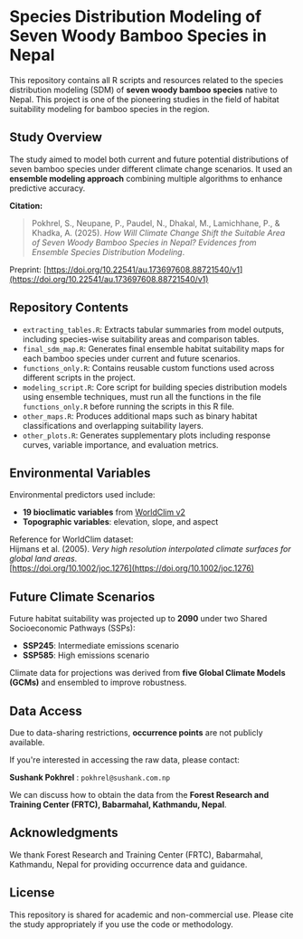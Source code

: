 # Species Distribution Modeling of Seven Woody Bamboo Species in Nepal

This repository contains all R scripts and resources related to the species distribution modeling (SDM) of **seven woody bamboo species** native to Nepal. This project is one of the pioneering studies in the field of habitat suitability modeling for bamboo species in the region.

## Study Overview

The study aimed to model both current and future potential distributions of seven bamboo species under different climate change scenarios. It used an **ensemble modeling approach** combining multiple algorithms to enhance predictive accuracy.

**Citation:**  
>Pokhrel, S., Neupane, P., Paudel, N., Dhakal, M., Lamichhane, P., & Khadka, A. (2025). *How Will Climate Change Shift the Suitable Area of Seven Woody Bamboo Species in Nepal? Evidences from Ensemble Species Distribution Modeling*.

Preprint: [https://doi.org/10.22541/au.173697608.88721540/v1](https://doi.org/10.22541/au.173697608.88721540/v1)

## Repository Contents

- `extracting_tables.R`: Extracts tabular summaries from model outputs, including species-wise suitability areas and comparison tables.
- `final_sdm_map.R`: Generates final ensemble habitat suitability maps for each bamboo species under current and future scenarios.
- `functions_only.R`: Contains reusable custom functions used across different scripts in the project.
- `modeling_script.R`: Core script for building species distribution models using ensemble techniques, must run all the functions in the file `functions_only.R` before running the scripts in this R file.
- `other_maps.R`: Produces additional maps such as binary habitat classifications and overlapping suitability layers.
- `other_plots.R`: Generates supplementary plots including response curves, variable importance, and evaluation metrics.


## Environmental Variables

Environmental predictors used include:

- **19 bioclimatic variables** from [WorldClim v2](https://www.worldclim.org)
- **Topographic variables**: elevation, slope, and aspect

Reference for WorldClim dataset:  
Hijmans et al. (2005). *Very high resolution interpolated climate surfaces for global land areas*.  
[https://doi.org/10.1002/joc.1276](https://doi.org/10.1002/joc.1276)

## Future Climate Scenarios

Future habitat suitability was projected up to **2090** under two Shared Socioeconomic Pathways (SSPs):

- **SSP245**: Intermediate emissions scenario
- **SSP585**: High emissions scenario

Climate data for projections was derived from **five Global Climate Models (GCMs)** and ensembled to improve robustness.

## Data Access

Due to data-sharing restrictions, **occurrence points** are not publicly available.

If you're interested in accessing the raw data, please contact:

**Sushank Pokhrel** : `pokhrel@sushank.com.np`  

We can discuss how to obtain the data from the **Forest Research and Training Center (FRTC), Babarmahal, Kathmandu, Nepal**.

## Acknowledgments

We thank Forest Research and Training Center (FRTC), Babarmahal, Kathmandu, Nepal for providing occurrence data and guidance.

## License

This repository is shared for academic and non-commercial use. Please cite the study appropriately if you use the code or methodology.
